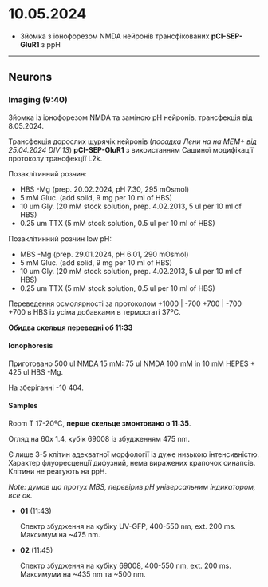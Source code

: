 10.05.2024
=========
- Зйомка з іонофорезом NMDA нейронів трансфікованих __pCI-SEP-GluR1__  з ppH

---

## Neurons
### Imaging (9:40)
Зйомка із іонофорезом NMDA та заміною pH нейронів, трансфекція від 8.05.2024.

Трансфекція дорослих щурячіх нейронів (_посадка Лени на на MEM+ від 25.04.2024 DIV 13_)  __pCI-SEP-GluR1__ з викоистанням Сашиної модифікації протоколу трансфекції L2k.

Позаклітинний розчин:

- HBS -Mg (prep. 20.02.2024, pH 7.30,  295 mOsmol)
- 5 mM Gluc. (add solid, 9 mg per 10 ml of HBS)
- 10 um Gly. (20 mM stock solution, prep. 4.02.2013, 5 ul per 10 ml of HBS)
- 0.25 um TTX (5 mM stock solution, 0.5 ul per 10 ml of HBS)

Позаклітинний розчин low pH:

- MBS -Mg  (prep. 29.01.2024, pH 6.01, 290 mOsmol)
- 5 mM Gluc. (add solid, 9 mg per 10 ml of HBS)
- 10 um Gly. (20 mM stock solution, prep. 4.02.2013, 5 ul per 10 ml of HBS)
- 0.25 um TTX (5 mM stock solution, 0.5 ul per 10 ml of HBS)

Переведення осмолярності за протоколом +1000 | -700 +700 | -700 +700 в HBS із усіма добавками в термостаті 37ºC.

__Обидва скельця переведні об 11:33__

#### Ionophoresis

Приготовано 500 ul NMDA 15 mM: 75 ul NMDA 100 mM in 10 mM HEPES + 425 ul HBS -Mg.

На зберіганні -10 404.

#### Samples
Room T 17-20ºC, __перше скельце змонтовано о 11:35__.

Огляд на 60x 1.4,  кубік 69008 із збудженням 475 nm.

Є лише 3-5 клітин адекватної морфології із дуже низькою інтенсивністю. Характер флуоресценції дифузний, нема виражених крапочок синапсів. Клітини не реагують на ppH.

_Note: думав що протух MBS, перевірив pH універсальним індикатором, все ок._

- __01__ (11:43)

  Спектр збудження на кубіку UV-GFP, 400-550 nm, ext. 200 ms. Максимум на ~475 nm.

- __02__ (11:45)

  Спектр збудження на кубіку 69008, 400-550 nm, ext. 200 ms. Максимуми на ~435 nm та ~500 nm.
